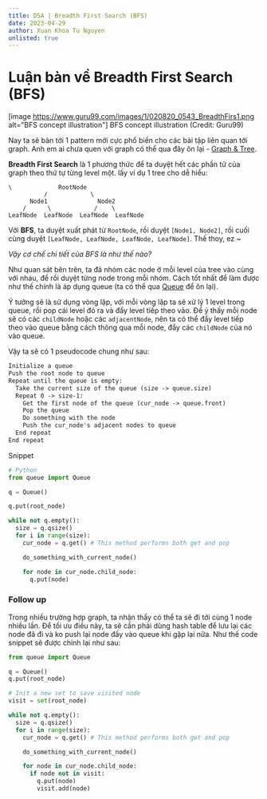 ```yaml
---
title: DSA | Breadth First Search (BFS)
date: 2023-04-29
author: Xuan Khoa Tu Nguyen
unlisted: true
---
```


# Luận bàn về Breadth First Search (BFS)

[image https://www.guru99.com/images/1/020820_0543_BreadthFirs1.png alt="BFS concept illustration"]
    BFS concept illustration (Credit: Guru99)

Nay ta sẽ bàn tới 1 pattern mới cực phổ biến cho các bài tập liên quan tới graph. Anh em ai chưa
quen với graph có thể qua đây ôn lại - [Graph & Tree](/dsa/graphs-and-trees).

**Breadth First Search** là 1 phương thức để ta duyệt hết các phần tử của graph theo thứ tự từng
level một. lấy ví dụ 1 tree cho dễ hiểu:

```
\             RootNode
          /            \
      Node1              Node2
    /      \            /    \
LeafNode  LeafNode  LeafNode  LeafNode
```

Với **BFS**, ta duyệt xuất phát từ `RootNode`, rồi duyệt `[Node1, Node2]`, rồi cuối cùng duyệt
`[LeafNode, LeafNode, LeafNode, LeafNode]`. Thế thoy, ez ~

*Vậy cơ chế chi tiết của BFS là như thế nào?*

Như quan sát bên trên, ta đã nhóm các node ở mỗi level của tree vào cùng với nhau, để rồi duyệt từng
node trong mỗi nhóm. Cách tốt nhất để làm được như thế chính là áp dụng queue (ta có thể qua
[Queue](/dsa/queue) để ôn lại).

Ý tưởng sẽ là sử dụng vòng lặp, với mỗi vòng lặp ta sẽ xử lý 1 level
trong queue, rồi pop cái level đó ra và đẩy level tiếp theo vào. Để ý thấy mỗi node sẽ có các
`childNode` hoặc các `adjacentNode`, nên ta có thể đẩy level tiếp theo vào queue bằng cách thông qua
mỗi node, đẩy các `childNode` của nó vào queue.

Vậy ta sẽ có 1 pseudocode chung như sau:

```md
Initialize a queue
Push the root node to queue
Repeat until the queue is empty:
  Take the current size of the queue (size -> queue.size)
  Repeat 0 -> size-1:
    Get the first node of the queue (cur_node -> queue.front)
    Pop the queue
    Do something with the node
    Push the cur_node's adjacent nodes to queue
  End repeat
End repeat
```

Snippet

```py
# Python
from queue import Queue

q = Queue()

q.put(root_node)

while not q.empty():
  size = q.qsize()
  for i in range(size):
    cur_node = q.get() # This method performs both get and pop

    do_something_with_current_node()

    for node in cur_node.child_node:
      q.put(node)
```

### Follow up

Trong nhiều trường hợp graph, ta nhận thấy có thể ta sẽ đi tới cùng 1 node nhiều lần. Để tối ưu điều
này, ta sẽ cần phải dùng hash table để lưu lại các node đã đi và ko push lại node đấy vào queue khi
gặp lại nữa. Như thế code snippet sẽ được chỉnh lại như sau:

```py
from queue import Queue

q = Queue()
q.put(root_node)

# Init a new set to save visited node
visit = set(root_node)

while not q.empty():
  size = q.qsize()
  for i in range(size):
    cur_node = q.get() # This method performs both get and pop

    do_something_with_current_node()

    for node in cur_node.child_node:
      if node not in visit:
        q.put(node)
        visit.add(node)
```
